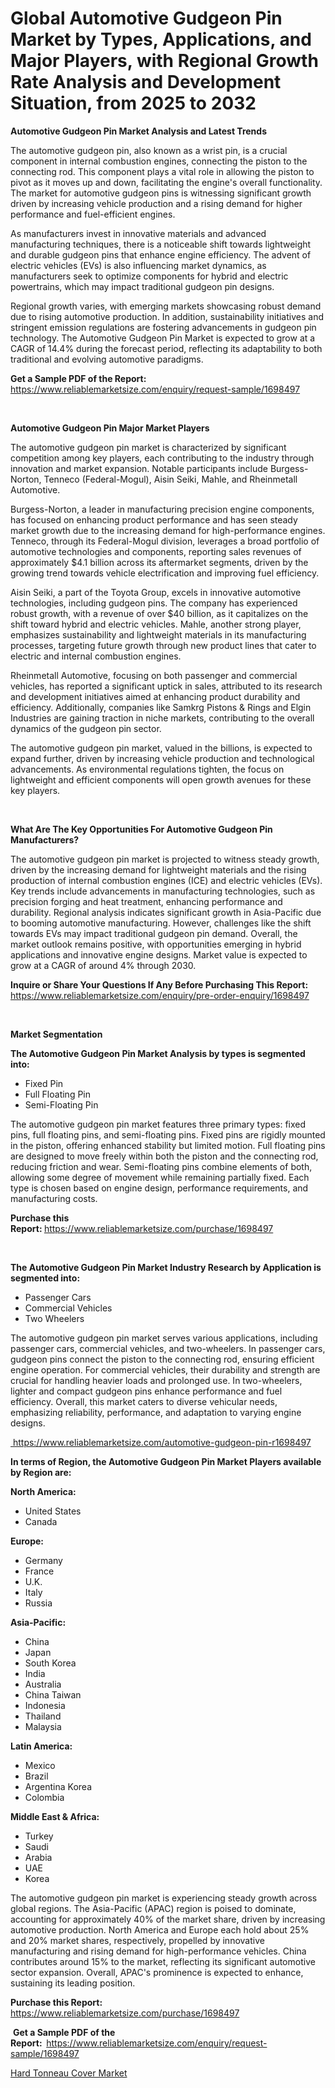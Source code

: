 <p><h1>Global Automotive Gudgeon Pin Market by Types, Applications, and Major Players, with Regional Growth Rate Analysis and Development Situation, from 2025 to 2032</h1></p><p><strong>Automotive Gudgeon Pin Market Analysis and Latest Trends</strong></p>
<p><p>The automotive gudgeon pin, also known as a wrist pin, is a crucial component in internal combustion engines, connecting the piston to the connecting rod. This component plays a vital role in allowing the piston to pivot as it moves up and down, facilitating the engine's overall functionality. The market for automotive gudgeon pins is witnessing significant growth driven by increasing vehicle production and a rising demand for higher performance and fuel-efficient engines.</p><p>As manufacturers invest in innovative materials and advanced manufacturing techniques, there is a noticeable shift towards lightweight and durable gudgeon pins that enhance engine efficiency. The advent of electric vehicles (EVs) is also influencing market dynamics, as manufacturers seek to optimize components for hybrid and electric powertrains, which may impact traditional gudgeon pin designs.</p><p>Regional growth varies, with emerging markets showcasing robust demand due to rising automotive production. In addition, sustainability initiatives and stringent emission regulations are fostering advancements in gudgeon pin technology. The Automotive Gudgeon Pin Market is expected to grow at a CAGR of 14.4% during the forecast period, reflecting its adaptability to both traditional and evolving automotive paradigms.</p></p>
<p><strong>Get a Sample PDF of the Report:&nbsp;</strong> <a href="https://www.reliablemarketsize.com/enquiry/request-sample/1698497?utm_campaign=3544&utm_medium=2&utm_source=Github&utm_content=ia&utm_term=30032025&utm_id=automotive-gudgeon-pin">https://www.reliablemarketsize.com/enquiry/request-sample/1698497</a></p>
<p>&nbsp;</p>
<p><strong>Automotive Gudgeon Pin Major Market Players</strong></p>
<p><p>The automotive gudgeon pin market is characterized by significant competition among key players, each contributing to the industry through innovation and market expansion. Notable participants include Burgess-Norton, Tenneco (Federal-Mogul), Aisin Seiki, Mahle, and Rheinmetall Automotive.</p><p>Burgess-Norton, a leader in manufacturing precision engine components, has focused on enhancing product performance and has seen steady market growth due to the increasing demand for high-performance engines. Tenneco, through its Federal-Mogul division, leverages a broad portfolio of automotive technologies and components, reporting sales revenues of approximately $4.1 billion across its aftermarket segments, driven by the growing trend towards vehicle electrification and improving fuel efficiency.</p><p>Aisin Seiki, a part of the Toyota Group, excels in innovative automotive technologies, including gudgeon pins. The company has experienced robust growth, with a revenue of over $40 billion, as it capitalizes on the shift toward hybrid and electric vehicles. Mahle, another strong player, emphasizes sustainability and lightweight materials in its manufacturing processes, targeting future growth through new product lines that cater to electric and internal combustion engines.</p><p>Rheinmetall Automotive, focusing on both passenger and commercial vehicles, has reported a significant uptick in sales, attributed to its research and development initiatives aimed at enhancing product durability and efficiency. Additionally, companies like Samkrg Pistons & Rings and Elgin Industries are gaining traction in niche markets, contributing to the overall dynamics of the gudgeon pin sector.</p><p>The automotive gudgeon pin market, valued in the billions, is expected to expand further, driven by increasing vehicle production and technological advancements. As environmental regulations tighten, the focus on lightweight and efficient components will open growth avenues for these key players.</p></p>
<p>&nbsp;</p>
<p><strong>What Are The Key Opportunities For Automotive Gudgeon Pin Manufacturers?</strong></p>
<p><p>The automotive gudgeon pin market is projected to witness steady growth, driven by the increasing demand for lightweight materials and the rising production of internal combustion engines (ICE) and electric vehicles (EVs). Key trends include advancements in manufacturing technologies, such as precision forging and heat treatment, enhancing performance and durability. Regional analysis indicates significant growth in Asia-Pacific due to booming automotive manufacturing. However, challenges like the shift towards EVs may impact traditional gudgeon pin demand. Overall, the market outlook remains positive, with opportunities emerging in hybrid applications and innovative engine designs. Market value is expected to grow at a CAGR of around 4% through 2030.</p></p>
<p><strong>Inquire or Share Your Questions If Any Before Purchasing This Report:</strong> <a href="https://www.reliablemarketsize.com/enquiry/pre-order-enquiry/1698497?utm_campaign=3544&utm_medium=2&utm_source=Github&utm_content=ia&utm_term=30032025&utm_id=automotive-gudgeon-pin">https://www.reliablemarketsize.com/enquiry/pre-order-enquiry/1698497</a></p>
<p>&nbsp;</p>
<p><strong>Market Segmentation</strong></p>
<p><strong>The Automotive Gudgeon Pin Market Analysis by types is segmented into:</strong></p>
<p><ul><li>Fixed Pin</li><li>Full Floating Pin</li><li>Semi-Floating Pin</li></ul></p>
<p><p>The automotive gudgeon pin market features three primary types: fixed pins, full floating pins, and semi-floating pins. Fixed pins are rigidly mounted in the piston, offering enhanced stability but limited motion. Full floating pins are designed to move freely within both the piston and the connecting rod, reducing friction and wear. Semi-floating pins combine elements of both, allowing some degree of movement while remaining partially fixed. Each type is chosen based on engine design, performance requirements, and manufacturing costs.</p></p>
<p><strong>Purchase this Report:&nbsp;</strong><a href="https://www.reliablemarketsize.com/purchase/1698497?utm_campaign=3544&utm_medium=2&utm_source=Github&utm_content=ia&utm_term=30032025&utm_id=automotive-gudgeon-pin">https://www.reliablemarketsize.com/purchase/1698497</a></p>
<p>&nbsp;</p>
<p><strong>The Automotive Gudgeon Pin Market Industry Research by Application is segmented into:</strong></p>
<p><ul><li>Passenger Cars</li><li>Commercial Vehicles</li><li>Two Wheelers</li></ul></p>
<p><p>The automotive gudgeon pin market serves various applications, including passenger cars, commercial vehicles, and two-wheelers. In passenger cars, gudgeon pins connect the piston to the connecting rod, ensuring efficient engine operation. For commercial vehicles, their durability and strength are crucial for handling heavier loads and prolonged use. In two-wheelers, lighter and compact gudgeon pins enhance performance and fuel efficiency. Overall, this market caters to diverse vehicular needs, emphasizing reliability, performance, and adaptation to varying engine designs.</p></p>
<p><a href="https://www.reliablemarketsize.com/automotive-gudgeon-pin-r1698497?utm_campaign=3544&utm_medium=2&utm_source=Github&utm_content=ia&utm_term=30032025&utm_id=automotive-gudgeon-pin">&nbsp;https://www.reliablemarketsize.com/automotive-gudgeon-pin-r1698497</a></p>
<p><strong>In terms of Region, the Automotive Gudgeon Pin Market Players available by Region are:</strong></p>
<p>
    <p> <strong> North America: </strong>
        <ul>
            <li>United States</li>
            <li>Canada</li>
        </ul>
        </p> 
    <p> <strong> Europe: </strong>
        <ul>
            <li>Germany</li>
            <li>France</li>
            <li>U.K.</li>
            <li>Italy</li>
            <li>Russia</li>
        </ul>
        </p> 
    <p> <strong> Asia-Pacific: </strong>
        <ul>
            <li>China</li>
            <li>Japan</li>
            <li>South Korea</li>
            <li>India</li>
            <li>Australia</li>
            <li>China Taiwan</li>
            <li>Indonesia</li>
            <li>Thailand</li>
            <li>Malaysia</li>
        </ul>
        </p> 
    <p> <strong> Latin America: </strong>
        <ul>
            <li>Mexico</li>
            <li>Brazil</li>
            <li>Argentina Korea</li>
            <li>Colombia</li>
        </ul>
        </p> 
    <p> <strong> Middle East & Africa: </strong>
        <ul>
            <li>Turkey</li>
            <li>Saudi</li>
            <li>Arabia</li>
            <li>UAE</li>
            <li>Korea</li>
        </ul>
    </p>
    </p>
<p><p>The automotive gudgeon pin market is experiencing steady growth across global regions. The Asia-Pacific (APAC) region is poised to dominate, accounting for approximately 40% of the market share, driven by increasing automotive production. North America and Europe each hold about 25% and 20% market shares, respectively, propelled by innovative manufacturing and rising demand for high-performance vehicles. China contributes around 15% to the market, reflecting its significant automotive sector expansion. Overall, APAC's prominence is expected to enhance, sustaining its leading position.</p></p>
<p><strong>Purchase this Report: </strong><a href="https://www.reliablemarketsize.com/purchase/1698497?utm_campaign=3544&utm_medium=2&utm_source=Github&utm_content=ia&utm_term=30032025&utm_id=automotive-gudgeon-pin">https://www.reliablemarketsize.com/purchase/1698497</a></p>
<p>&nbsp;<strong>Get a Sample PDF of the Report:&nbsp;&nbsp;</strong><a href="https://www.reliablemarketsize.com/enquiry/request-sample/1698497?utm_campaign=3544&utm_medium=2&utm_source=Github&utm_content=ia&utm_term=30032025&utm_id=automotive-gudgeon-pin">https://www.reliablemarketsize.com/enquiry/request-sample/1698497</a></p>
<p><strong></strong></p>
<p><p><a href="https://github.com/sanokdagada01/Market-Research-Report-List-1/blob/main/hard-tonneau-cover-market.md?utm_campaign=3544&utm_medium=2&utm_source=Github&utm_content=ia&utm_term=30032025&utm_id=automotive-gudgeon-pin">Hard Tonneau Cover Market</a></p></p>